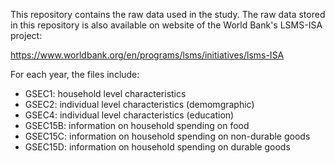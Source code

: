 This repository contains the raw data used in the study. The raw data stored in this repository is also available on website of the World Bank's LSMS-ISA project:

https://www.worldbank.org/en/programs/lsms/initiatives/lsms-ISA


For each year, the files include: 

* GSEC1: household level characteristics
* GSEC2: individual level characteristics (demomgraphic)
* GSEC4: individual level characteristics (education)
* GSEC15B: information on household spending on food 
* GSEC15C: information on household spending on non-durable goods
* GSEC15D: information on household spending on durable goods
